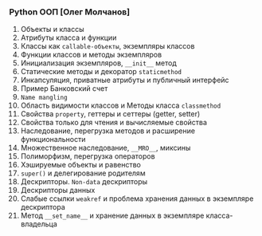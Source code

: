 ### Python ООП [Олег Молчанов]

1. Объекты и классы 
2. Атрибуты класса и функции 
3. Классы как `callable-объекты`, экземпляры классов
4. Функции классов и методы экземпляров
5. Инициализация экземпляров, `__init__` метод
6. Статические методы и декоратор `staticmethod`
7. Инкапсуляция, приватные атрибуты и публичный интерфейс
8. Пример Банковский счет
9. `Name mangling`
10. Область видимости классов и Методы класса `classmethod`
11. Свойства  `property`, геттеры и сеттеры (getter, setter)
12. Свойства только для чтения и вычисляемые свойства
13. Наследование, перегрузка методов и расширение функциональности
14. Множественное наследование, `__MRO__`, миксины
15. Полиморфизм, перегрузка операторов
16. Хэшируемые объекты и равенство
17. `super()` и делегирование родителям
18. Дескрипторы. `Non-data` дескрипторы
19. Дескрипторы данных
20. Слабые ссылки `weakref` и проблема хранения данных в экземпляре дескриптора
21. Метод `__set_name__` и хранение данных в экземпляре класса-владельца